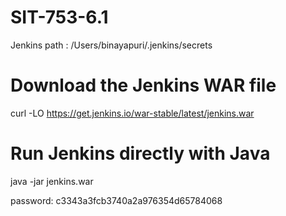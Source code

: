 # SIT-753-6.1
Jenkins path : /Users/binayapuri/.jenkins/secrets 


# Download the Jenkins WAR file
curl -LO https://get.jenkins.io/war-stable/latest/jenkins.war

# Run Jenkins directly with Java
java -jar jenkins.war

password: c3343a3fcb3740a2a976354d65784068